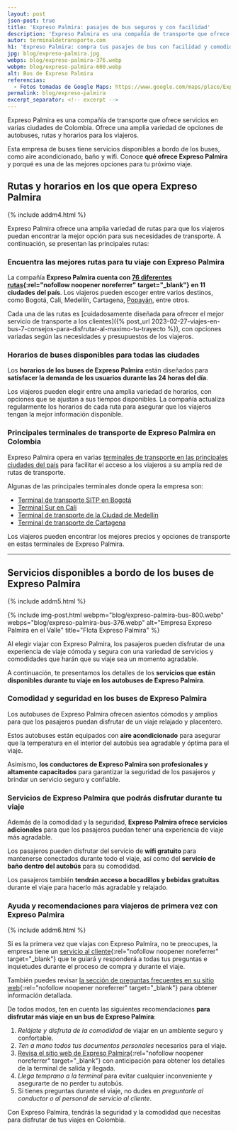 ```yaml
---
layout: post
json-post: true
title: 'Expreso Palmira: pasajes de bus seguros y con facilidad'
description: 'Expreso Palmira es una compañía de transporte que ofrece servicios en varias ciudades de Colombia. Ofrece muchas opciones de autobuses, rutas y horarios.'
autor: terminaldetransporte.com
h1: 'Expreso Palmira: compra tus pasajes de bus con facilidad y comodidad en Colombia'
jpg: blog/expreso-palmira.jpg
webps: blog/expreso-palmira-376.webp
webpm: blog/expreso-palmira-600.webp
alt: Bus de Expreso Palmira
referencias:
  - Fotos tomadas de Google Maps: https://www.google.com/maps/place/Expres%C3%B3+palmira+popayan/@2.4507012,-76.6084496,15z/data=!4m6!3m5!1s0x8e3003e28aa57ded:0xb462132c811d8d40!8m2!3d2.4507012!4d-76.6084496!16s%2Fg%2F11lrhs1c5n?entry=ttu
permalink: blog/expreso-palmira
excerpt_separator: <!-- excerpt -->
---
```

Expreso Palmira es una compañía de transporte que ofrece servicios en varias ciudades de Colombia. Ofrece una amplia variedad de opciones de autobuses, rutas y horarios para los viajeros.
<!-- excerpt -->

Esta empresa de buses tiene servicios disponibles a bordo de los buses, como aire acondicionado, baño y wifi. Conoce **qué ofrece Expreso Palmira** y porqué es una de las mejores opciones para tu próximo viaje.

## Rutas y horarios en los que opera Expreso Palmira

{% include addm4.html %}

Expreso Palmira ofrece una amplia variedad de rutas para que los viajeros puedan encontrar la mejor opción para sus necesidades de transporte. A continuación, se presentan las principales rutas:

### Encuentra las mejores rutas para tu viaje con Expreso Palmira

La compañía **Expreso Palmira cuenta con [76 diferentes rutas](https://expresopalmira.com.co/rutas){:rel="nofollow noopener noreferrer" target="_blank"} en 11 ciudades del país**. Los viajeros pueden escoger entre varios destinos, como Bogotá, Cali, Medellín, Cartagena, [Popayán]({{'terminal-de-popayan'|relative_url}} "Terminal Popayán"), entre otros.

Cada una de las rutas es [cuidadosamente diseñada para ofrecer el mejor servicio de transporte a los clientes]({% post_url 2023-02-27-viajes-en-bus-7-consejos-para-disfrutar-al-maximo-tu-trayecto %}), con opciones variadas según las necesidades y presupuestos de los viajeros.

### Horarios de buses disponibles para todas las ciudades

Los **horarios de los buses de Expreso Palmira** están diseñados para **satisfacer la demanda de los usuarios durante las 24 horas del día**.

Los viajeros pueden elegir entre una amplia variedad de horarios, con opciones que se ajustan a sus tiempos disponibles. La compañía actualiza regularmente los horarios de cada ruta para asegurar que los viajeros tengan la mejor información disponible.

### Principales terminales de transporte de Expreso Palmira en Colombia

Expreso Palmira opera en varias [terminales de transporte en las principales ciudades del país]({{'terminales-de-colombia'|relative_url}} "Terminales de Colombia") para facilitar el acceso a los viajeros a su amplia red de rutas de transporte.

Algunas de las principales terminales donde opera la empresa son:

* [Terminal de transporte SITP en Bogotá]({{'terminal-de-bogota'|relative_url}} "Terminales Salitres, Sur y Norte en Bogotá")
* [Terminal Sur en Cali]({{'terminal-de-cali'|relative_url}} "Terminal Cali")
* [Terminal de transporte de la Ciudad de Medellín]({{'terminal-de-medellin'|relative_url}} "Terminales Sur y Norte en Medellín")
* [Terminal de transporte de Cartagena]({{'terminal-de-cartagena'|relative_url}} "Terminal Cartagena")

Los viajeros pueden encontrar los mejores precios y opciones de transporte en estas terminales de Expreso Palmira.

----

## Servicios disponibles a bordo de los buses de Expreso Palmira

{% include addm5.html %}

{% include img-post.html webpm="blog/expreso-palmira-bus-800.webp" webps="blog/expreso-palmira-bus-376.webp" alt="Empresa Expreso Palmira en el Valle" title="Flota Expreso Palmira" %}

Al elegir viajar con Expreso Palmira, los pasajeros pueden disfrutar de una experiencia de viaje cómoda y segura con una variedad de servicios y comodidades que harán que su viaje sea un momento agradable.

A continuación, te presentamos los detalles de los **servicios que están disponibles durante tu viaje en los autobuses de Expreso Palmira**.

### Comodidad y seguridad en los buses de Expreso Palmira

Los autobuses de Expreso Palmira ofrecen asientos cómodos y amplios para que los pasajeros puedan disfrutar de un viaje relajado y placentero.

Estos autobuses están equipados con **aire acondicionado** para asegurar que la temperatura en el interior del autobús sea agradable y óptima para el viaje.

Asimismo, **los conductores de Expreso Palmira son profesionales y altamente capacitados** para garantizar la seguridad de los pasajeros y brindar un servicio seguro y confiable.

### Servicios de Expreso Palmira que podrás disfrutar durante tu viaje

Además de la comodidad y la seguridad, **Expreso Palmira ofrece servicios adicionales** para que los pasajeros puedan tener una experiencia de viaje más agradable.

Los pasajeros pueden disfrutar del servicio de **wifi gratuito** para mantenerse conectados durante todo el viaje, así como del **servicio de baño dentro del autobús** para su comodidad.

Los pasajeros también **tendrán acceso a bocadillos y bebidas gratuitas** durante el viaje para hacerlo más agradable y relajado.

### Ayuda y recomendaciones para viajeros de primera vez con Expreso Palmira

{% include addm6.html %}

Si es la primera vez que viajas con Expreso Palmira, no te preocupes, la empresa tiene un [servicio al cliente](https://expresopalmira.com.co/servicio-cliente){:rel="nofollow noopener noreferrer" target="_blank"} que te guiará y responderá a todas tus preguntas e inquietudes durante el proceso de compra y durante el viaje.

También puedes revisar [la sección de preguntas frecuentes en su sitio web](https://expresopalmira.com.co/servicio-cliente/preguntas){:rel="nofollow noopener noreferrer" target="_blank"} para obtener información detallada.

De todos modos, ten en cuenta las siguientes recomendaciones **para disfrutar más viaje en un bus de Expreso Palmira**:

1. *Relájate y disfruta de la comodidad* de viajar en un ambiente seguro y confortable.
2. *Ten a mano todos tus documentos personales* necesarios para el viaje.
3. [Revisa el sitio web de Expreso Palmira](https://expresopalmira.com.co/){:rel="nofollow noopener noreferrer" target="_blank"} con anticipación para obtener los detalles de la terminal de salida y llegada.
4. *Llega temprano a la terminal* para evitar cualquier inconveniente y asegurarte de no perder tu autobús.
5. Si tienes preguntas durante el viaje, no dudes en *preguntarle al conductor o al personal de servicio al cliente*.

Con Expreso Palmira, tendrás la seguridad y la comodidad que necesitas para disfrutar de tus viajes en Colombia.
